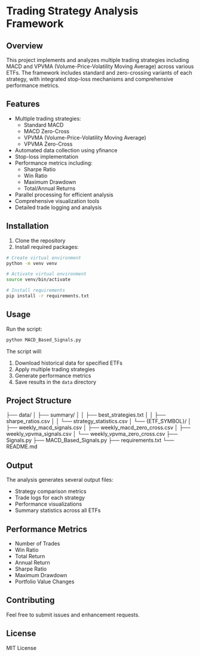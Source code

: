 # Trading Strategy Analysis Framework

## Overview
This project implements and analyzes multiple trading strategies including MACD and VPVMA (Volume-Price-Volatility Moving Average) across various ETFs. The framework includes standard and zero-crossing variants of each strategy, with integrated stop-loss mechanisms and comprehensive performance metrics.

## Features
- Multiple trading strategies:
  - Standard MACD
  - MACD Zero-Cross
  - VPVMA (Volume-Price-Volatility Moving Average)
  - VPVMA Zero-Cross
- Automated data collection using yfinance
- Stop-loss implementation
- Performance metrics including:
  - Sharpe Ratio
  - Win Ratio
  - Maximum Drawdown
  - Total/Annual Returns
- Parallel processing for efficient analysis
- Comprehensive visualization tools
- Detailed trade logging and analysis

## Installation
1. Clone the repository
2. Install required packages:
```bash
# Create virtual environment
python -m venv venv

# Activate virtual environment
source venv/bin/activate

# Install requirements
pip install -r requirements.txt
```

## Usage
Run the script:
```bash
python MACD_Based_Signals.py
```

The script will:
1. Download historical data for specified ETFs
2. Apply multiple trading strategies
3. Generate performance metrics
4. Save results in the `data` directory

## Project Structure

├── data/
│   ├── summary/
│   │   ├── best_strategies.txt
│   │   ├── sharpe_ratios.csv
│   │   └── strategy_statistics.csv
│   └── {ETF_SYMBOL}/
│       ├── weekly_macd_signals.csv
│       ├── weekly_macd_zero_cross.csv
│       ├── weekly_vpvma_signals.csv
│       └── weekly_vpvma_zero_cross.csv
├── Signals.py
├── MACD_Based_Signals.py
├── requirements.txt
└── README.md

## Output
The analysis generates several output files:
- Strategy comparison metrics
- Trade logs for each strategy
- Performance visualizations
- Summary statistics across all ETFs

## Performance Metrics
- Number of Trades
- Win Ratio
- Total Return
- Annual Return
- Sharpe Ratio
- Maximum Drawdown
- Portfolio Value Changes

## Contributing
Feel free to submit issues and enhancement requests.

## License
MIT License


